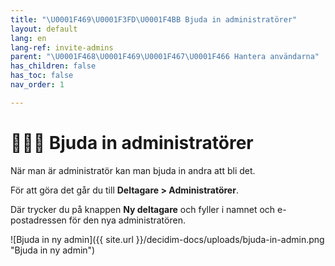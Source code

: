 ```yaml
---
title: "\U0001F469\U0001F3FD‍\U0001F4BB Bjuda in administratörer"
layout: default
lang: en
lang-ref: invite-admins
parent: "\U0001F468‍\U0001F469‍\U0001F467‍\U0001F466 Hantera användarna"
has_children: false
has_toc: false
nav_order: 1

---
```

# 👩🏽‍💻 Bjuda in administratörer

När man är administratör kan man bjuda in andra att bli det.

För att göra det går du till **Deltagare > Administratörer**.

Där trycker du på knappen **Ny deltagare** och fyller i namnet och e-postadressen för den nya administratören.

![Bjuda in ny admin]({{ site.url }}/decidim-docs/uploads/bjuda-in-admin.png "Bjuda in ny admin")
